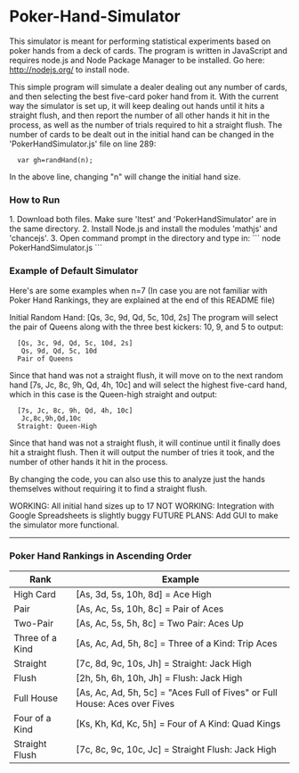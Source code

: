 # Poker-Hand-Simulator

This simulator is meant for performing statistical experiments based on poker hands from a deck of cards.
The program is written in JavaScript and requires node.js and Node Package Manager to be installed. Go here: http://nodejs.org/ to install node.


This simple program will simulate a dealer dealing out any number of cards, and then selecting the best five-card poker hand from it. 
With the current way the simulator is set up, it will keep dealing out hands until it hits a straight flush, and then report the number of all other hands it hit in the process, as well as the number of trials required to hit a straight flush.
 The number of cards to be dealt out in the initial hand can be changed in the 'PokerHandSimulator.js' file on line 289:
```
  var gh=randHand(n);
```

In the above line, changing "n" will change the initial hand size.

<h3>How to Run</h3>
1. Download both files. Make sure 'ltest' and 'PokerHandSimulator' are in the same directory.
2. Install Node.js and install the modules 'mathjs' and 'chancejs'.
3. Open command prompt in the directory and type in:
```
  node PokerHandSimulator.js
```

<h3> Example of Default Simulator </h3>

Here's are some examples when n=7 (In case you are not familiar with Poker Hand Rankings, they are explained at the end of this README file)

Initial Random Hand: [Qs, 3c, 9d, Qd, 5c, 10d, 2s]
The program will select the pair of Queens along with the three best kickers: 10, 9, and 5 to output:
```
  [Qs, 3c, 9d, Qd, 5c, 10d, 2s]
   Qs, 9d, Qd, 5c, 10d
  Pair of Queens
```
Since that hand was not a straight flush, it will move on to the next random hand [7s, Jc, 8c, 9h, Qd, 4h, 10c]
and will select the highest five-card hand, which in this case is the Queen-high straight and output:
```
  [7s, Jc, 8c, 9h, Qd, 4h, 10c]
   Jc,8c,9h,Qd,10c
  Straight: Queen-High
```
Since that hand was not a straight flush, it will continue until it finally does hit a straight flush. Then it will output the number of tries it took, and the number of other hands it hit in the process.

By changing the code, you can also use this to analyze just the hands themselves without requiring it to find a straight flush.

WORKING:
  All initial hand sizes up to 17
NOT WORKING:
  Integration with Google Spreadsheets is slightly buggy
FUTURE PLANS:
  Add GUI to make the simulator more functional.

----------------------------------------------------------------------------------------------------------------------------
<h3> Poker Hand Rankings in Ascending Order </h3>

| Rank | Example |
|------|---------|
|High Card| [As, 3d, 5s, 10h, 8d] = Ace High|
|Pair| [As, Ac, 5s, 10h, 8c] = Pair of Aces|
|Two-Pair| [As, Ac, 5s, 5h, 8c] = Two Pair: Aces Up|
|Three of a Kind| [As, Ac, Ad, 5h, 8c] = Three of a Kind: Trip Aces|
|Straight| [7c, 8d, 9c, 10s, Jh] = Straight: Jack High|
|Flush| [2h, 5h, 6h, 10h, Jh] = Flush: Jack High|
|Full House| [As, Ac, Ad, 5h, 5c] = "Aces Full of Fives" or Full House: Aces over Fives|
|Four of a Kind| [Ks, Kh, Kd, Kc, 5h] = Four of A Kind: Quad Kings|
|Straight Flush| [7c, 8c, 9c, 10c, Jc] = Straight Flush: Jack High|






